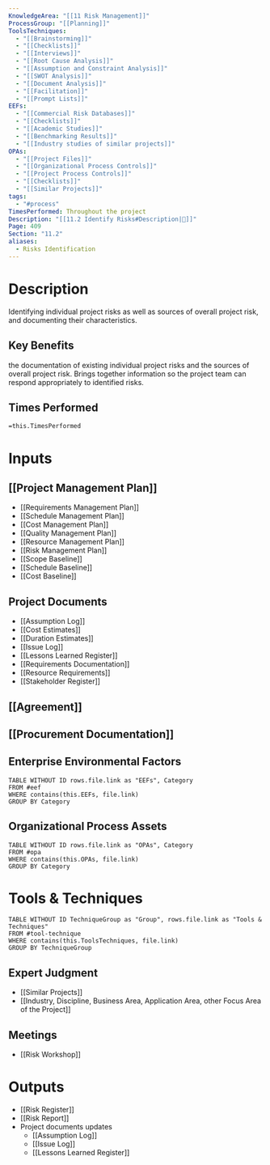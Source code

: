 ```yaml
---
KnowledgeArea: "[[11 Risk Management]]"
ProcessGroup: "[[Planning]]"
ToolsTechniques:
  - "[[Brainstorming]]"
  - "[[Checklists]]"
  - "[[Interviews]]"
  - "[[Root Cause Analysis]]"
  - "[[Assumption and Constraint Analysis]]"
  - "[[SWOT Analysis]]"
  - "[[Document Analysis]]"
  - "[[Facilitation]]"
  - "[[Prompt Lists]]"
EEFs:
  - "[[Commercial Risk Databases]]"
  - "[[Checklists]]"
  - "[[Academic Studies]]"
  - "[[Benchmarking Results]]"
  - "[[Industry studies of similar projects]]"
OPAs:
  - "[[Project Files]]"
  - "[[Organizational Process Controls]]"
  - "[[Project Process Controls]]"
  - "[[Checklists]]"
  - "[[Similar Projects]]"
tags:
  - "#process"
TimesPerformed: Throughout the project
Description: "[[11.2 Identify Risks#Description|📝]]"
Page: 409
Section: "11.2"
aliases:
  - Risks Identification
---
```

# Description
Identifying individual project risks as well as sources of overall project risk, and documenting their characteristics.
## Key Benefits
the documentation of existing individual project risks and the sources of overall project risk. Brings together information so the project team can respond appropriately to identified risks.
## Times Performed
`=this.TimesPerformed`
# Inputs
## [[Project Management Plan]]
- [[Requirements Management Plan]]
- [[Schedule Management Plan]]
- [[Cost Management Plan]]
- [[Quality Management Plan]]
- [[Resource Management Plan]]
- [[Risk Management Plan]]
- [[Scope Baseline]]
- [[Schedule Baseline]]
- [[Cost Baseline]]
## Project Documents
- [[Assumption Log]]
- [[Cost Estimates]]
- [[Duration Estimates]]
- [[Issue Log]]
- [[Lessons Learned Register]]
- [[Requirements Documentation]]
- [[Resource Requirements]]
- [[Stakeholder Register]]
## [[Agreement]]
## [[Procurement Documentation]]
## Enterprise Environmental Factors
```dataview
TABLE WITHOUT ID rows.file.link as "EEFs", Category
FROM #eef
WHERE contains(this.EEFs, file.link)
GROUP BY Category
```
## Organizational Process Assets
```dataview
TABLE WITHOUT ID rows.file.link as "OPAs", Category
FROM #opa
WHERE contains(this.OPAs, file.link)
GROUP BY Category
```
# Tools & Techniques
```dataview
TABLE WITHOUT ID TechniqueGroup as "Group", rows.file.link as "Tools & Techniques"
FROM #tool-technique
WHERE contains(this.ToolsTechniques, file.link)
GROUP BY TechniqueGroup
```
## Expert Judgment
- [[Similar Projects]]
- [[Industry, Discipline, Business Area, Application Area, other Focus Area of the Project]]
## Meetings
- [[Risk Workshop]]
# Outputs
- [[Risk Register]]
- [[Risk Report]]
- Project documents updates
	- [[Assumption Log]]
	- [[Issue Log]]
	- [[Lessons Learned Register]]